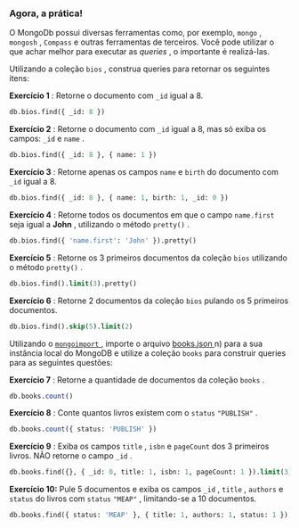 ### Agora, a prática!

O MongoDb possui diversas ferramentas como, por exemplo, `mongo` , `mongosh` , `Compass` e outras ferramentas de terceiros. Você pode utilizar o que achar melhor para executar as *queries* , o importante é realizá-las.

Utilizando a coleção `bios` , construa queries para retornar os seguintes itens:

**Exercício 1** : Retorne o documento com `_id` igual a 8.

```sql
db.bios.find({ _id: 8 })
```



**Exercício 2** : Retorne o documento com `_id` igual a 8, mas só exiba os campos: `_id` e `name` .

```sql
db.bios.find({ _id: 8 }, { name: 1 })
```



**Exercício 3** : Retorne apenas os campos `name` e `birth` do documento com `_id` igual a 8.

```sql
db.bios.find({ _id: 8 }, { name: 1, birth: 1, _id: 0 })
```



**Exercício 4** : Retorne todos os documentos em que o campo `name.first` seja igual a **John** , utilizando o método `pretty()` .

```sql
db.bios.find({ 'name.first': 'John' }).pretty()
```



**Exercício 5** : Retorne os 3 primeiros documentos da coleção `bios` utilizando o método `pretty()` .

```sql
db.bios.find().limit(3).pretty()
```



**Exercício 6** : Retorne 2 documentos da coleção `bios` pulando os 5 primeiros documentos.

```sql
db.bios.find().skip(5).limit(2)
```



Utilizando o [`mongoimport` ](https://docs.mongodb.com/manual/reference/program/mongoimport/), importe o arquivo [books.json ](https://s3.us-east-2.amazonaws.com/assets.app.betrybe.com/back-end/mongodb/books-48d15e4d8924badc2308cc4a62eb3ea4.json)n) para a sua instância local do MongoDB e utilize a coleção `books` para construir queries para as seguintes questões:

**Exercício 7** : Retorne a quantidade de documentos da coleção `books` .

```sql
db.books.count()
```



**Exercício 8** : Conte quantos livros existem com o `status` `"PUBLISH"` .

```sql
db.books.count({ status: 'PUBLISH' })
```



**Exercício 9** : Exiba os campos `title` , `isbn` e `pageCount` dos 3 primeiros livros. NÃO retorne o campo `_id` .

```sql
db.books.find({}, { _id: 0, title: 1, isbn: 1, pageCount: 1 }).limit(3)
```



**Exercício 10:** Pule 5 documentos e exiba os campos `_id` , `title` , `authors` e `status` do livros com `status` `"MEAP"` , limitando-se a 10 documentos.

```sql
db.books.find({ status: 'MEAP' }, { title: 1, authors: 1, status: 1 }).skip(5).limit(10)
```

